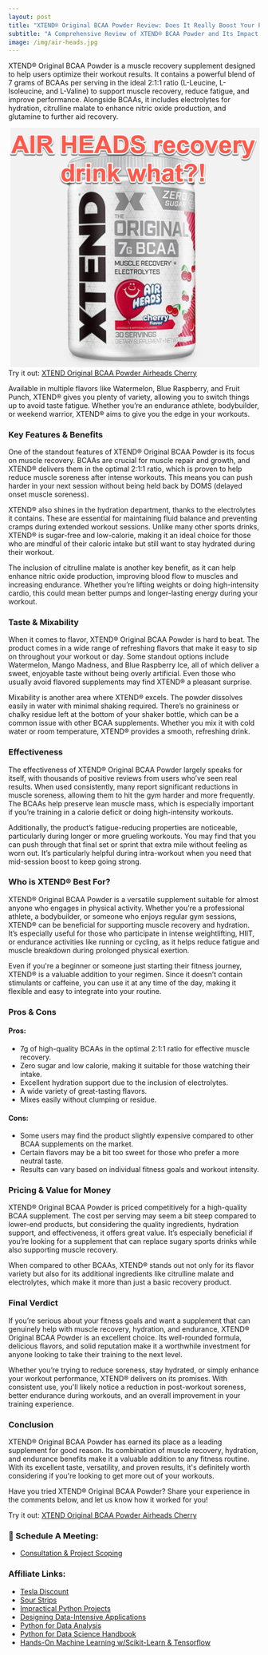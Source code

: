 ```yaml
---
layout: post
title: "XTEND® Original BCAA Powder Review: Does It Really Boost Your Performance?"
subtitle: "A Comprehensive Review of XTEND® BCAA Powder and Its Impact on Muscle Recovery, Hydration, and Performance"
image: /img/air-heads.jpg
---
```


XTEND® Original BCAA Powder is a muscle recovery supplement designed to help users optimize their workout results. It contains a powerful blend of 7 grams of BCAAs per serving in the ideal 2:1:1 ratio (L-Leucine, L-Isoleucine, and L-Valine) to support muscle recovery, reduce fatigue, and improve performance. Alongside BCAAs, it includes electrolytes for hydration, citrulline malate to enhance nitric oxide production, and glutamine to further aid recovery.

[![IMAGE_ALT](../img/air-heads.jpg)](https://amzn.to/47ugqrE)
Try it out: [XTEND Original BCAA Powder Airheads Cherry](https://amzn.to/47ugqrE)

Available in multiple flavors like Watermelon, Blue Raspberry, and Fruit Punch, XTEND® gives you plenty of variety, allowing you to switch things up to avoid taste fatigue. Whether you’re an endurance athlete, bodybuilder, or weekend warrior, XTEND® aims to give you the edge in your workouts.

### **Key Features & Benefits**
One of the standout features of XTEND® Original BCAA Powder is its focus on muscle recovery. BCAAs are crucial for muscle repair and growth, and XTEND® delivers them in the optimal 2:1:1 ratio, which is proven to help reduce muscle soreness after intense workouts. This means you can push harder in your next session without being held back by DOMS (delayed onset muscle soreness).

XTEND® also shines in the hydration department, thanks to the electrolytes it contains. These are essential for maintaining fluid balance and preventing cramps during extended workout sessions. Unlike many other sports drinks, XTEND® is sugar-free and low-calorie, making it an ideal choice for those who are mindful of their caloric intake but still want to stay hydrated during their workout.

The inclusion of citrulline malate is another key benefit, as it can help enhance nitric oxide production, improving blood flow to muscles and increasing endurance. Whether you’re lifting weights or doing high-intensity cardio, this could mean better pumps and longer-lasting energy during your workout.

### **Taste & Mixability**
When it comes to flavor, XTEND® Original BCAA Powder is hard to beat. The product comes in a wide range of refreshing flavors that make it easy to sip on throughout your workout or day. Some standout options include Watermelon, Mango Madness, and Blue Raspberry Ice, all of which deliver a sweet, enjoyable taste without being overly artificial. Even those who usually avoid flavored supplements may find XTEND® a pleasant surprise.

Mixability is another area where XTEND® excels. The powder dissolves easily in water with minimal shaking required. There’s no graininess or chalky residue left at the bottom of your shaker bottle, which can be a common issue with other BCAA supplements. Whether you mix it with cold water or room temperature, XTEND® provides a smooth, refreshing drink.

### **Effectiveness**
The effectiveness of XTEND® Original BCAA Powder largely speaks for itself, with thousands of positive reviews from users who’ve seen real results. When used consistently, many report significant reductions in muscle soreness, allowing them to hit the gym harder and more frequently. The BCAAs help preserve lean muscle mass, which is especially important if you’re training in a calorie deficit or doing high-intensity workouts.

Additionally, the product’s fatigue-reducing properties are noticeable, particularly during longer or more grueling workouts. You may find that you can push through that final set or sprint that extra mile without feeling as worn out. It’s particularly helpful during intra-workout when you need that mid-session boost to keep going strong.

### **Who is XTEND® Best For?**
XTEND® Original BCAA Powder is a versatile supplement suitable for almost anyone who engages in physical activity. Whether you're a professional athlete, a bodybuilder, or someone who enjoys regular gym sessions, XTEND® can be beneficial for supporting muscle recovery and hydration. It’s especially useful for those who participate in intense weightlifting, HIIT, or endurance activities like running or cycling, as it helps reduce fatigue and muscle breakdown during prolonged physical exertion.

Even if you're a beginner or someone just starting their fitness journey, XTEND® is a valuable addition to your regimen. Since it doesn’t contain stimulants or caffeine, you can use it at any time of the day, making it flexible and easy to integrate into your routine.

### **Pros & Cons**
#### **Pros:**
- 7g of high-quality BCAAs in the optimal 2:1:1 ratio for effective muscle recovery.
- Zero sugar and low calorie, making it suitable for those watching their intake.
- Excellent hydration support due to the inclusion of electrolytes.
- A wide variety of great-tasting flavors.
- Mixes easily without clumping or residue.
#### **Cons:**
- Some users may find the product slightly expensive compared to other BCAA supplements on the market.
- Certain flavors may be a bit too sweet for those who prefer a more neutral taste.
- Results can vary based on individual fitness goals and workout intensity.
### **Pricing & Value for Money**
XTEND® Original BCAA Powder is priced competitively for a high-quality BCAA supplement. The cost per serving may seem a bit steep compared to lower-end products, but considering the quality ingredients, hydration support, and effectiveness, it offers great value. It’s especially beneficial if you’re looking for a supplement that can replace sugary sports drinks while also supporting muscle recovery.

When compared to other BCAAs, XTEND® stands out not only for its flavor variety but also for its additional ingredients like citrulline malate and electrolytes, which make it more than just a basic recovery product.

### **Final Verdict**
If you’re serious about your fitness goals and want a supplement that can genuinely help with muscle recovery, hydration, and endurance, XTEND® Original BCAA Powder is an excellent choice. Its well-rounded formula, delicious flavors, and solid reputation make it a worthwhile investment for anyone looking to take their training to the next level.

Whether you’re trying to reduce soreness, stay hydrated, or simply enhance your workout performance, XTEND® delivers on its promises. With consistent use, you'll likely notice a reduction in post-workout soreness, better endurance during workouts, and an overall improvement in your training experience.

### **Conclusion**
XTEND® Original BCAA Powder has earned its place as a leading supplement for good reason. Its combination of muscle recovery, hydration, and endurance benefits make it a valuable addition to any fitness routine. With its excellent taste, versatility, and proven results, it's definitely worth considering if you're looking to get more out of your workouts.

Have you tried XTEND® Original BCAA Powder? Share your experience in the comments below, and let us know how it worked for you!

Try it out: [XTEND Original BCAA Powder Airheads Cherry](https://amzn.to/47ugqrE)

### 📅 Schedule A Meeting:
- [Consultation & Project Scoping](https://calendly.com/kadad1312/1-on-1?back=1&month=2024-01)
### Affiliate Links:
- [Tesla Discount](https://ts.la/khaled835973)
- [Sour Strips](https://amzn.to/3EDWUM7)
- [Impractical Python Projects](https://amzn.to/3JpCpWH)
- [Designing Data-Intensive Applications](https://amzn.to/3Hgh5Sj)
- [Python for Data Analysis](https://amzn.to/3D0C8pl)
- [Python for Data Science Handbook](https://amzn.to/3XnZ1ez)
- [Hands-On Machine Learning w/Scikit-Learn & Tensorflow](https://amzn.to/3QTWoyt)